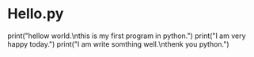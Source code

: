 # Hello.py
print("hellow world.\nthis is my first program in python.")
print("I am very happy today.")
print("I am write somthing well.\nthenk you python.")
